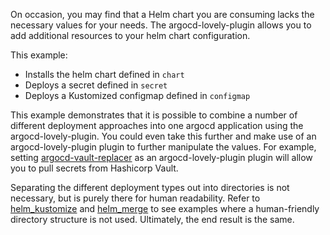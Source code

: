 On occasion, you may find that a Helm chart you are consuming lacks the necessary values for your needs. The argocd-lovely-plugin allows you to add additional resources to your helm chart configuration.

This example:
- Installs the helm chart defined in `chart`
- Deploys a secret defined in `secret`
- Deploys a Kustomized configmap defined in `configmap`

This example demonstrates that it is possible to combine a number of different deployment approaches into one argocd application using the argocd-lovely-plugin. You could even take this further and make use of an argocd-lovely-plugin plugin to further manipulate the values. For example, setting [argocd-vault-replacer](https://github.com/crumbhole/argocd-vault-replacer) as an argocd-lovely-plugin plugin will allow you to pull secrets from Hashicorp Vault.

Separating the different deployment types out into directories is not necessary, but is purely there for human readability. Refer to [helm_kustomize](../helm_kustomize) and [helm_merge](../helm_merge) to see examples where a human-friendly directory structure is not used. Ultimately, the end result is the same.